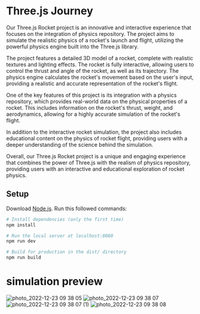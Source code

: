 # Three.js Journey

Our Three.js Rocket project is an innovative and interactive experience that focuses on the integration of physics repository. The project aims to simulate the realistic physics of a rocket's launch and flight, utilizing the powerful physics engine built into the Three.js library.

The project features a detailed 3D model of a rocket, complete with realistic textures and lighting effects. The rocket is fully interactive, allowing users to control the thrust and angle of the rocket, as well as its trajectory. The physics engine calculates the rocket's movement based on the user's input, providing a realistic and accurate representation of the rocket's flight.

One of the key features of this project is its integration with a physics repository, which provides real-world data on the physical properties of a rocket. This includes information on the rocket's thrust, weight, and aerodynamics, allowing for a highly accurate simulation of the rocket's flight.

In addition to the interactive rocket simulation, the project also includes educational content on the physics of rocket flight, providing users with a deeper understanding of the science behind the simulation.

Overall, our Three.js Rocket project is a unique and engaging experience that combines the power of Three.js with the realism of physics repository, providing users with an interactive and educational exploration of rocket physics.


## Setup
Download [Node.js](https://nodejs.org/en/download/).
Run this followed commands:

``` bash
# Install dependencies (only the first time)
npm install

# Run the local server at localhost:8080
npm run dev

# Build for production in the dist/ directory
npm run build
```
#  simulation preview

![photo_2022-12-23 09 38 05](https://user-images.githubusercontent.com/102434828/209379096-07d91cc9-9eea-4c8e-bb38-acc270104e3d.jpeg)
![photo_2022-12-23 09 38 07](https://user-images.githubusercontent.com/102434828/209379115-0a4d29b5-9b59-45b9-8e1f-a5fa0c57feeb.jpeg)
![photo_2022-12-23 09 38 07 (1)](https://user-images.githubusercontent.com/102434828/209379129-c0f5ebb8-e5c9-4276-88bf-6481230118a6.jpeg)
![photo_2022-12-23 09 38 08](https://user-images.githubusercontent.com/102434828/209379142-1dbb2f1f-5355-4b85-b517-23592fc3d580.jpeg)
